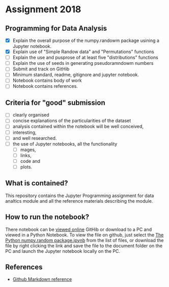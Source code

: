 

# Assignment 2018
## Programming for Data Analysis

- [x] Explain the overall purpose of the numpy.randowm package usining a Jupyter notebook.
- [x] Explain use of "Simple Randow data" and "Permutations" functions
- [ ] Explain the use and pusprose of at least five "distributions" functions
- [ ] Explain the use of seeds in generating pseudoramndowm numbers
- [ ] Submit and track on GitHib
- [ ] Minimum standard, readme, gitignore and jupyter notebook.
- [ ] Notebook contains body of work
- [ ] Notebook contains references.

## Criteria for "good" submission

- [ ] clearly organised
- [ ] concise explanations of the particularities of the dataset
- [ ] analysis contained within the notebook will be well conceived, 
- [ ] interesting, 
- [ ] and well researched. 
- [ ] the use of Jupyter notebooks, all the functionality
  - [ ] mages, 
  - [ ] links, 
  - [ ] code and 
  - [ ] plots. 

## What is contained?
This repository contains the Jupyter Programming assignment for data analtics module and all the reference materials describing the module.

## How to run the notebook?
There notebook can be [viewed online](The%20Python%20numpy.random%20package.ipynb) GitHib or download to a PC and viewed in a Python Notebook. To view the file on github, just select the [The Python numpy.random package.ipynb](https://raw.githubusercontent.com/G00364778/52465_assignments/master/The%20Python%20numpy.random%20package.ipynb) from the list of files, or download the file by right clicking the link and save the file to the document folder on the PC and launch the Jupyter notebook locally on the PC. 

## References
- [Github Markdown reference](https://guides.github.com/features/mastering-markdown/)
